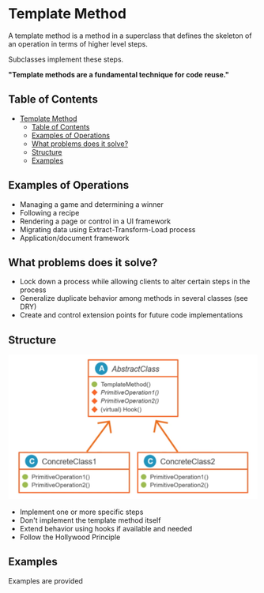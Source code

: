 # Template Method

A template method is a method in a superclass that defines the skeleton of an operation in terms of higher level steps.


Subclasses implement these steps.


**"Template methods are a fundamental technique for code reuse."**


## Table of Contents
- [Template Method](#template-method)
  - [Table of Contents](#table-of-contents)
  - [Examples of Operations](#examples-of-operations)
  - [What problems does it solve?](#what-problems-does-it-solve)
  - [Structure](#structure)
  - [Examples](#examples)


## Examples of Operations

- Managing a game and determining a winner
- Following a recipe
- Rendering a page or control in a UI framework
- Migrating data using Extract-Transform-Load process
- Application/document framework

## What problems does it solve?

- Lock down a process while allowing clients to alter certain steps in the process
- Generalize duplicate behavior among methods in several classes (see DRY)
- Create and control extension points for future code implementations

## Structure

![uml structure 1](/Behavioral/Template%20Method/assets/uml.png)

- Implement one or more specific steps
- Don't implement the template method itself
- Extend behavior using hooks if available and needed
- Follow the Hollywood Principle


## Examples

Examples are provided